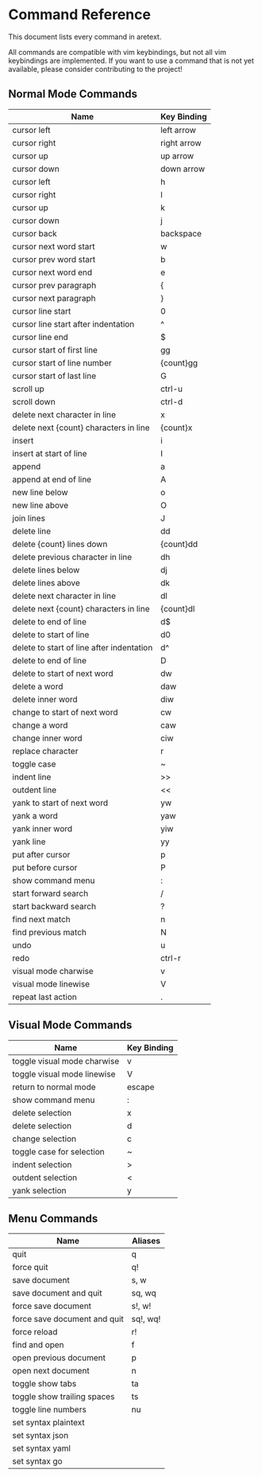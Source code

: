 Command Reference
=================

This document lists every command in aretext.

All commands are compatible with vim keybindings, but not all vim keybindings are implemented. If you want to use a command that is not yet available, please consider contributing to the project!

Normal Mode Commands
--------------------

| Name                                      | Key Binding |
|-------------------------------------------|-------------|
| cursor left                               | left arrow  |
| cursor right                              | right arrow |
| cursor up                                 | up arrow    |
| cursor down                               | down arrow  |
| cursor left                               | h           |
| cursor right                              | l           |
| cursor up                                 | k           |
| cursor down                               | j           |
| cursor back                               | backspace   |
| cursor next word start                    | w           |
| cursor prev word start                    | b           |
| cursor next word end                      | e           |
| cursor prev paragraph                     | \{          |
| cursor next paragraph                     | \}          |
| cursor line start                         | 0           |
| cursor line start after indentation       | ^           |
| cursor line end                           | $           |
| cursor start of first line                | gg          |
| cursor start of line number               | {count}gg   |
| cursor start of last line                 | G           |
| scroll up                                 | ctrl-u      |
| scroll down                               | ctrl-d      |
| delete next character in line             | x           |
| delete next \{count\} characters in line  | \{count\}x  |
| insert                                    | i           |
| insert at start of line                   | I           |
| append                                    | a           |
| append at end of line                     | A           |
| new line below                            | o           |
| new line above                            | O           |
| join lines                                | J           |
| delete line                               | dd          |
| delete {count} lines down                 | \{count\}dd |
| delete previous character in line         | dh          |
| delete lines below                        | dj          |
| delete lines above                        | dk          |
| delete next character in line             | dl          |
| delete next \{count\} characters in line  | \{count\}dl |
| delete to end of line                     | d$          |
| delete to start of line                   | d0          |
| delete to start of line after indentation | d^          |
| delete to end of line                     | D           |
| delete to start of next word              | dw          |
| delete a word                             | daw         |
| delete inner word                         | diw         |
| change to start of next word              | cw          |
| change a word                             | caw         |
| change inner word                         | ciw         |
| replace character                         | r           |
| toggle case                               | ~           |
| indent line                               | >>          |
| outdent line                              | \<\<        |
| yank to start of next word                | yw          |
| yank a word                               | yaw         |
| yank inner word                           | yiw         |
| yank line                                 | yy          |
| put after cursor                          | p           |
| put before cursor                         | P           |
| show command menu                         | :           |
| start forward search                      | /           |
| start backward search                     | ?           |
| find next match                           | n           |
| find previous match                       | N           |
| undo                                      | u           |
| redo                                      | ctrl-r      |
| visual mode charwise                      | v           |
| visual mode linewise                      | V           |
| repeat last action                        | .           |

Visual Mode Commands
--------------------

| Name                        | Key Binding |
|-----------------------------|-------------|
| toggle visual mode charwise | v           |
| toggle visual mode linewise | V           |
| return to normal mode       | escape      |
| show command menu           | :           |
| delete selection            | x           |
| delete selection            | d           |
| change selection            | c           |
| toggle case for selection   | ~           |
| indent selection            | \>          |
| outdent selection           | \<          |
| yank selection              | y           |

Menu Commands
-------------

| Name                         | Aliases  |
|------------------------------|----------|
| quit                         | q        |
| force quit                   | q!       |
| save document                | s, w     |
| save document and quit       | sq, wq   |
| force save document          | s!, w!   |
| force save document and quit | sq!, wq! |
| force reload                 | r!       |
| find and open                | f        |
| open previous document       | p        |
| open next document           | n        |
| toggle show tabs             | ta       |
| toggle show trailing spaces  | ts       |
| toggle line numbers          | nu       |
| set syntax plaintext         |          |
| set syntax json              |          |
| set syntax yaml              |          |
| set syntax go                |          |
